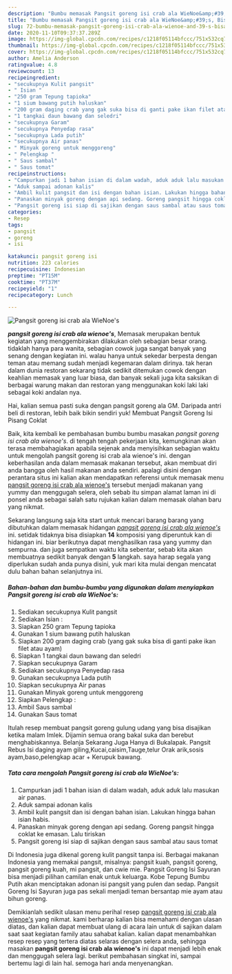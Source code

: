 ```yaml
---
description: "Bumbu memasak Pangsit goreng isi crab ala WieNoe&amp;#39;s, Bisa Manjain Lidah"
title: "Bumbu memasak Pangsit goreng isi crab ala WieNoe&amp;#39;s, Bisa Manjain Lidah"
slug: 72-bumbu-memasak-pangsit-goreng-isi-crab-ala-wienoe-and-39-s-bisa-manjain-lidah
date: 2020-11-10T09:37:37.289Z
image: https://img-global.cpcdn.com/recipes/c1218f05114bfccc/751x532cq70/pangsit-goreng-isi-crab-ala-wienoes-foto-resep-utama.jpg
thumbnail: https://img-global.cpcdn.com/recipes/c1218f05114bfccc/751x532cq70/pangsit-goreng-isi-crab-ala-wienoes-foto-resep-utama.jpg
cover: https://img-global.cpcdn.com/recipes/c1218f05114bfccc/751x532cq70/pangsit-goreng-isi-crab-ala-wienoes-foto-resep-utama.jpg
author: Amelia Anderson
ratingvalue: 4.8
reviewcount: 13
recipeingredient:
- "secukupnya Kulit pangsit"
- " Isian "
- "250 gram Tepung tapioka"
- "1 sium bawang putih haluskan"
- "200 gram daging crab yang gak suka bisa di ganti pake ikan filet atau ayam"
- "1 tangkai daun bawang dan seledri"
- "secukupnya Garam"
- "secukupnya Penyedap rasa"
- "secukupnya Lada putih"
- "secukupnya Air panas"
- " Minyak goreng untuk menggoreng"
- " Pelengkap "
- " Saus sambal"
- " Saus tomat"
recipeinstructions:
- "Campurkan jadi 1 bahan isian di dalam wadah, aduk aduk lalu masukan air panas."
- "Aduk sampai adonan kalis"
- "Ambil kulit pangsit dan isi dengan bahan isian. Lakukan hingga bahan isian habis."
- "Panaskan minyak goreng dengan api sedang. Goreng pangsit hingga coklat ke emasan. Lalu tiriskan"
- "Pangsit goreng isi siap di sajikan dengan saus sambal atau saus tomat"
categories:
- Resep
tags:
- pangsit
- goreng
- isi

katakunci: pangsit goreng isi 
nutrition: 223 calories
recipecuisine: Indonesian
preptime: "PT15M"
cooktime: "PT37M"
recipeyield: "1"
recipecategory: Lunch

---
```



![Pangsit goreng isi crab ala WieNoe&#39;s](https://img-global.cpcdn.com/recipes/c1218f05114bfccc/751x532cq70/pangsit-goreng-isi-crab-ala-wienoes-foto-resep-utama.jpg)

<b><i>pangsit goreng isi crab ala wienoe&#39;s</i></b>, Memasak merupakan bentuk kegiatan yang menggembirakan dilakukan oleh sebagian besar orang. tidaklah hanya para wanita, sebagian cowok juga sangat banyak yang senang dengan kegiatan ini. walau hanya untuk sekedar berpesta dengan teman atau memang sudah menjadi kegemaran dalam dirinya. tak heran dalam dunia restoran sekarang tidak sedikit ditemukan cowok dengan keahlian memasak yang luar biasa, dan banyak sekali juga kita saksikan di berbagai warung makan dan restoran yang menggunakan koki laki laki sebagai koki andalan nya.

Hai, kalian semua pasti suka dengan pangsit goreng ala GM. Daripada antri beli di restoran, lebih baik bikin sendiri yuk! Membuat Pangsit Goreng Isi Pisang Coklat

Baik, kita kembali ke pembahasan bumbu bumbu masakan <i>pangsit goreng isi crab ala wienoe&#39;s</i>. di tengah tengah pekerjaan kita, kemungkinan akan terasa membahagiakan apabila sejenak anda menyisihkan sebagian waktu untuk mengolah pangsit goreng isi crab ala wienoe&#39;s ini. dengan keberhasilan anda dalam memasak makanan tersebut, akan membuat diri anda bangga oleh hasil makanan anda sendiri. apalagi disini dengan perantara situs ini kalian akan mendapatkan referensi untuk memasak menu <u>pangsit goreng isi crab ala wienoe&#39;s</u> tersebut menjadi makanan yang yummy dan menggugah selera, oleh sebab itu simpan alamat laman ini di ponsel anda sebagai salah satu rujukan kalian dalam memasak olahan baru yang nikmat.


Sekarang langsung saja kita start untuk mencari barang barang yang dibutuhkan dalam memasak hidangan <u><i>pangsit goreng isi crab ala wienoe&#39;s</i></u> ini. setidak tidaknya bisa disiapkan <b>14</b> komposisi yang diperuntuk kan di hidangan ini. biar berikutnya dapat menghasilkan rasa yang yummy dan sempurna. dan juga sempatkan waktu kita sebentar, sebab kita akan membuatnya sedikit banyak dengan <b>5</b> langkah. saya harap segala yang diperlukan sudah anda punya disini, yuk mari kita mulai dengan mencatat dulu bahan bahan selanjutnya ini.

<!--inarticleads1-->

##### Bahan-bahan dan bumbu-bumbu yang digunakan dalam menyiapkan Pangsit goreng isi crab ala WieNoe&#39;s:

1. Sediakan secukupnya Kulit pangsit
1. Sediakan  Isian :
1. Siapkan 250 gram Tepung tapioka
1. Gunakan 1 sium bawang putih haluskan
1. Siapkan 200 gram daging crab (yang gak suka bisa di ganti pake ikan filet atau ayam)
1. Siapkan 1 tangkai daun bawang dan seledri
1. Siapkan secukupnya Garam
1. Sediakan secukupnya Penyedap rasa
1. Gunakan secukupnya Lada putih
1. Siapkan secukupnya Air panas
1. Gunakan  Minyak goreng untuk menggoreng
1. Siapkan  Pelengkap :
1. Ambil  Saus sambal
1. Gunakan  Saus tomat


Itulah resep membuat pangsit goreng gulung udang yang bisa disajikan ketika malam Imlek. Dijamin semua orang bakal suka dan berebut menghabiskannya. Belanja Sekarang Juga Hanya di Bukalapak. Pangsit Rebus Isi daging ayam giling,Kucai,caisim,Tauge,telur Orak arik,sosis ayam,baso,pelengkap acar + Kerupuk bawang. 

<!--inarticleads2-->

##### Tata cara mengolah Pangsit goreng isi crab ala WieNoe&#39;s:

1. Campurkan jadi 1 bahan isian di dalam wadah, aduk aduk lalu masukan air panas.
1. Aduk sampai adonan kalis
1. Ambil kulit pangsit dan isi dengan bahan isian. Lakukan hingga bahan isian habis.
1. Panaskan minyak goreng dengan api sedang. Goreng pangsit hingga coklat ke emasan. Lalu tiriskan
1. Pangsit goreng isi siap di sajikan dengan saus sambal atau saus tomat


Di Indonesia juga dikenal goreng kulit pangsit tanpa isi. Berbagai makanan Indonesia yang memakai pangsit, misalnya: pangsit kuah, pangsit goreng, pangsit goreng kuah, mi pangsit, dan cwie mie. Pangsit Goreng Isi Sayuran bisa menjadi pilihan camilan enak untuk keluarga. Kobe Tepung Bumbu Putih akan menciptakan adonan isi pangsit yang pulen dan sedap. Pangsit Goreng Isi Sayuran juga pas sekali menjadi teman bersantap mie ayam atau bihun goreng. 

Demikianlah sedikit ulasan menu perihal resep <u>pangsit goreng isi crab ala wienoe&#39;s</u> yang nikmat. kami berharap kalian bisa memahami dengan ulasan diatas, dan kalian dapat membuat ulang di acara lain untuk di sajikan dalam saat saat kegiatan family atau sahabat kalian. kalian dapat menambahkan resep resep yang tertera diatas selaras dengan selera anda, sehingga masakan <b>pangsit goreng isi crab ala wienoe&#39;s</b> ini dapat menjadi lebih enak dan menggugah selera lagi. berikut pembahasan singkat ini, sampai bertemu lagi di lain hal. semoga hari anda menyenangkan.
